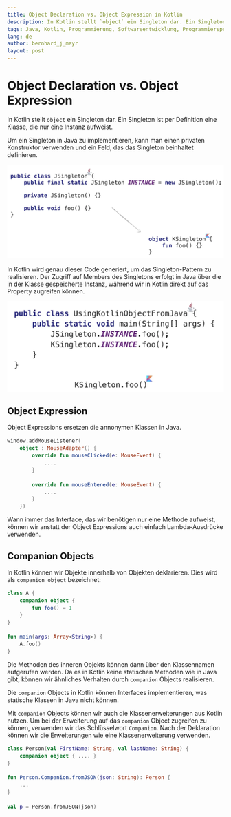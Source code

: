 ```yaml
---
title: Object Declaration vs. Object Expression in Kotlin
description: In Kotlin stellt `object` ein Singleton dar. Ein Singleton ist per Definition eine Klasse, die nur eine Instanz aufweist. Wir zeigen die Unterschiede zwischen Declaration und Expression auf.
tags: Java, Kotlin, Programmierung, Softwareentwicklung, Programmiersprache
lang: de
author: bernhard_j_mayr
layout: post
---
```


# Object Declaration vs. Object Expression
In Kotlin stellt `object` ein Singleton dar. Ein Singleton ist per Definition eine Klasse, die nur eine Instanz aufweist.

Um ein Singleton in Java zu implementieren, kann man einen privaten Konstruktor verwenden und ein Feld, das das Singleton beinhaltet definieren.

![](/images/440_Object_Expression_Object_Declaration-2c1fa55d.webp)

In Kotlin wird genau dieser Code generiert, um das Singleton-Pattern zu realisieren. Der Zugriff auf Members des Singletons erfolgt in Java über die in der Klasse gespeicherte Instanz, während wir in Kotlin direkt auf das Property zugreifen können.

![](/images/440_Object_Expression_Object_Declaration-81a601d5.webp)

## Object Expression
Object Expressions ersetzen die annonymen Klassen in Java.

```kotlin
window.addMouseListener(
    object : MouseAdapter() {
        override fun mouseClicked(e: MouseEvent) {
            ....
        }

        override fun mouseEntered(e: MouseEvent) {
            ....
        }
    })
```

Wann immer das Interface, das wir benötigen nur eine Methode aufweist, können wir anstatt der Object Expressions auch einfach Lambda-Ausdrücke verwenden.

## Companion Objects
In Kotlin können wir Objekte innerhalb von Objekten deklarieren. Dies wird als `companion object` bezeichnet:

```kotlin
class A {
    companion object {
        fun foo() = 1
    }
}

fun main(args: Array<String>) {
    A.foo()
}
```

Die Methoden des inneren  Objekts können dann über den Klassennamen aufgerufen werden. Da es in Kotlin keine statischen Methoden wie in Java gibt, können wir ähnliches Verhalten durch `companion` Objects realisieren.

Die `companion` Objects in Kotlin können Interfaces implementieren, was statische Klassen in Java nicht können.

Mit `companion` Objects können wir auch die Klassenerweiterungen aus Kotlin nutzen. Um bei der Erweiterung auf das `companion` Object zugreifen zu können, verwenden wir das Schlüsselwort `Companion`. Nach der Deklaration können wir die Erweiterungen wie eine Klassenerweiterung verwenden.

```kotlin
class Person(val FirstName: String, val lastName: String) {
    companion object { .... }    
}

fun Person.Companion.fromJSON(json: String): Person {
    ...
}

val p = Person.fromJSON(json)
```
